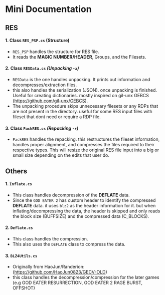 # Mini Documentation


## RES
#### 1. Class `RES_PSP.cs` (Structure)
- `RES_PSP` handles the structure for RES file.
- It reads the **MAGIC NUMBER/HEADER**, Groups, and the Filesets.


#### 2. Class `RESData.cs` *(Unpacking `-x`)*
- `RESData` is the one handles unpacking. It prints out information and decompresses/extraction files.
- this also handles the serialization (JSON). once unpacking is finished. Useful for creating dictionaries. mostly inspired on gil-unx GEBCS (https://github.com/gil-unx/GEBCS).
- The unpacking procedure skips unnecessary filesets or any RDPs that are not present in the directory. useful for some RES input files with fileset that dont need or require a RDP file.


#### 3. Class `PackRES.cs` *(Repacking `-r`)*
- `PackRES` handles the repacking. this restructures the fileset information, handles proper alignment, and compresses the files required to their respective types. This will resize the original RES file input into a big or small size depending on the edits that user do.

## Others
#### 1. `Inflate.cs`
- This class handles decompression of the **DEFLATE** data.
- Since the `GOD EATER 2` has custom header to identify the compressed **DEFLATE** data. it uses `blz2` as the header information for it. but when inflating/decompressing the data, the header is skipped and only reads the block size (BUFFSIZE) and the compressed data (C_BLOCKS).

#### 2. `Deflate.cs`
- This class handles the compression.
- This also uses the `DEFLATE` class to compress the data.

#### 3. `BLZ4Utils.cs`
- Originally from HaoJun/Randerion: (https://github.com/HaoJun0823/GECV-OLD)
- this class handles the decompression/compression for the later games (e.g GOD EATER RESURRECTION, GOD EATER 2 RAGE BURST, OFFSHOT)